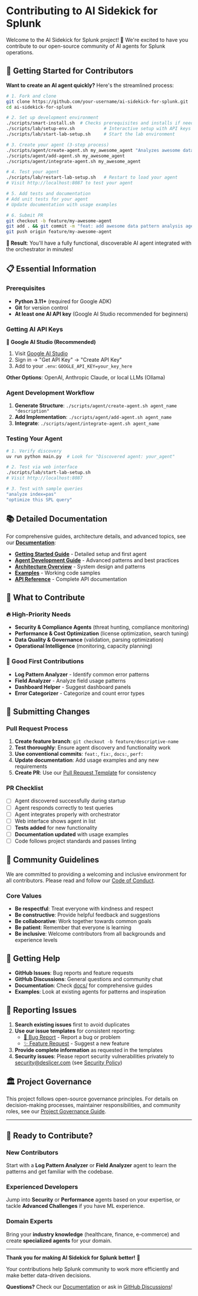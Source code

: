 # Contributing to AI Sidekick for Splunk

Welcome to the AI Sidekick for Splunk project! 🎉 We're excited to have you contribute to our open-source community of AI agents for Splunk operations.

## 🚀 Getting Started for Contributors

**Want to create an AI agent quickly?** Here's the streamlined process:

```bash
# 1. Fork and clone
git clone https://github.com/your-username/ai-sidekick-for-splunk.git
cd ai-sidekick-for-splunk

# 2. Set up development environment
./scripts/smart-install.sh  # Checks prerequisites and installs if needed
./scripts/lab/setup-env.sh           # Interactive setup with API keys
./scripts/lab/start-lab-setup.sh     # Start the lab environment

# 3. Create your agent (3-step process)
./scripts/agent/create-agent.sh my_awesome_agent "Analyzes awesome data patterns"
./scripts/agent/add-agent.sh my_awesome_agent
./scripts/agent/integrate-agent.sh my_awesome_agent

# 4. Test your agent
./scripts/lab/restart-lab-setup.sh   # Restart to load your agent
# Visit http://localhost:8087 to test your agent

# 5. Add tests and documentation
# Add unit tests for your agent
# Update documentation with usage examples

# 6. Submit PR
git checkout -b feature/my-awesome-agent
git add . && git commit -m "feat: add awesome data pattern analysis agent"
git push origin feature/my-awesome-agent
```

**🎯 Result**: You'll have a fully functional, discoverable AI agent integrated with the orchestrator in minutes!

## 📋 Essential Information

### Prerequisites
- **Python 3.11+** (required for Google ADK)
- **Git** for version control
- **At least one AI API key** (Google AI Studio recommended for beginners)

### Getting AI API Keys
**🥇 Google AI Studio (Recommended)**
1. Visit [Google AI Studio](https://aistudio.google.com/)
2. Sign in → "Get API Key" → "Create API Key"
3. Add to your `.env`: `GOOGLE_API_KEY=your_key_here`

**Other Options**: OpenAI, Anthropic Claude, or local LLMs (Ollama)

### Agent Development Workflow
1. **Generate Structure**: `./scripts/agent/create-agent.sh agent_name "description"`
2. **Add Implementation**: `./scripts/agent/add-agent.sh agent_name`
3. **Integrate**: `./scripts/agent/integrate-agent.sh agent_name`

### Testing Your Agent
```bash
# 1. Verify discovery
uv run python main.py  # Look for "Discovered agent: your_agent"

# 2. Test via web interface
./scripts/lab/start-lab-setup.sh
# Visit http://localhost:8087

# 3. Test with sample queries
"analyze index=pas"
"optimize this SPL query"
```

## 📚 Detailed Documentation

For comprehensive guides, architecture details, and advanced topics, see our **[Documentation](docs/README.md)**:

- **[Getting Started Guide](docs/getting-started/README.md)** - Detailed setup and first agent
- **[Agent Development Guide](docs/development/README.md)** - Advanced patterns and best practices
- **[Architecture Overview](docs/architecture/README.md)** - System design and patterns
- **[Examples](docs/examples/README.md)** - Working code samples
- **[API Reference](docs/reference/api.md)** - Complete API documentation

## 🎯 What to Contribute

### 🔥 High-Priority Needs
- **Security & Compliance Agents** (threat hunting, compliance monitoring)
- **Performance & Cost Optimization** (license optimization, search tuning)
- **Data Quality & Governance** (validation, parsing optimization)
- **Operational Intelligence** (monitoring, capacity planning)

### 🌱 Good First Contributions
- **Log Pattern Analyzer** - Identify common error patterns
- **Field Analyzer** - Analyze field usage patterns
- **Dashboard Helper** - Suggest dashboard panels
- **Error Categorizer** - Categorize and count error types

## 🚀 Submitting Changes

### Pull Request Process
1. **Create feature branch**: `git checkout -b feature/descriptive-name`
2. **Test thoroughly**: Ensure agent discovery and functionality work
3. **Use conventional commits**: `feat:`, `fix:`, `docs:`, `perf:`
4. **Update documentation**: Add usage examples and any new requirements
5. **Create PR**: Use our [Pull Request Template](.github/pull_request_template.md) for consistency

### PR Checklist
- [ ] Agent discovered successfully during startup
- [ ] Agent responds correctly to test queries
- [ ] Agent integrates properly with orchestrator
- [ ] Web interface shows agent in list
- [ ] **Tests added** for new functionality
- [ ] **Documentation updated** with usage examples
- [ ] Code follows project standards and passes linting

## 🤝 Community Guidelines

We are committed to providing a welcoming and inclusive environment for all contributors. Please read and follow our [Code of Conduct](CODE_OF_CONDUCT.md).

### Core Values
- **Be respectful**: Treat everyone with kindness and respect
- **Be constructive**: Provide helpful feedback and suggestions
- **Be collaborative**: Work together towards common goals
- **Be patient**: Remember that everyone is learning
- **Be inclusive**: Welcome contributors from all backgrounds and experience levels

## 💬 Getting Help

- **GitHub Issues**: Bug reports and feature requests
- **GitHub Discussions**: General questions and community chat
- **Documentation**: Check [docs/](docs/README.md) for comprehensive guides
- **Examples**: Look at existing agents for patterns and inspiration

## 🐛 Reporting Issues

1. **Search existing issues** first to avoid duplicates
2. **Use our issue templates** for consistent reporting:
   - [🐛 Bug Report](.github/ISSUE_TEMPLATE/bug_report.md) - Report a bug or problem
   - [✨ Feature Request](.github/ISSUE_TEMPLATE/feature_request.md) - Suggest a new feature
3. **Provide complete information** as requested in the templates
4. **Security issues**: Please report security vulnerabilities privately to security@deslicer.com (see [Security Policy](SECURITY.md))

## 🏛️ Project Governance

This project follows open-source governance principles. For details on decision-making processes, maintainer responsibilities, and community roles, see our [Project Governance Guide](GOVERNANCE.md).

---

## 🎉 Ready to Contribute?

### New Contributors
Start with a **Log Pattern Analyzer** or **Field Analyzer** agent to learn the patterns and get familiar with the codebase.

### Experienced Developers
Jump into **Security** or **Performance** agents based on your expertise, or tackle **Advanced Challenges** if you have ML experience.

### Domain Experts
Bring your **industry knowledge** (healthcare, finance, e-commerce) and create **specialized agents** for your domain.

---

**Thank you for making AI Sidekick for Splunk better!** 🚀

Your contributions help Splunk community to work more efficiently and make better data-driven decisions.

**Questions?** Check our [Documentation](docs/README.md) or ask in [GitHub Discussions](https://github.com/deslicer/ai-sidekick-for-splunk/discussions)!
